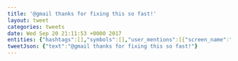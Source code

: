 ```yaml
---
title: '@gmail thanks for fixing this so fast!'
layout: tweet
categories: tweets
date: Wed Sep 20 21:11:53 +0000 2017
entities: {"hashtags":[],"symbols":[],"user_mentions":[{"screen_name":"gmail","name":"Gmail","id":38679388,"id_str":"38679388","indices":[0,6]}],"urls":[]}
tweetJson: {"text":"@gmail thanks for fixing this so fast!"}
---
```

